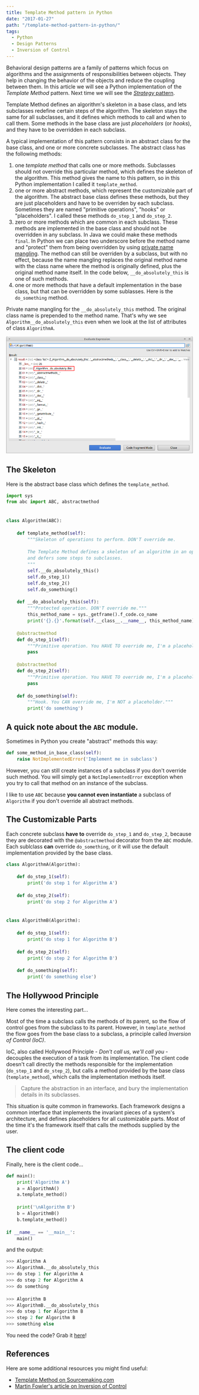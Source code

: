 ```yaml
---
title: Template Method pattern in Python
date: "2017-01-27"
path: "/template-method-pattern-in-python/"
tags:
  - Python
  - Design Patterns
  - Inversion of Control
---
```


Behavioral design patterns are a family of patterns which focus on algorithms and the assignments of responsibilities between objects. They help in changing the behavior of the objects and reduce the coupling between them. In this article we will see a Python implementation of the *Template Method* pattern. Next time we will see the [*Strategy* pattern](http://www.giacomodebidda.com/blog/strategy-pattern-in-python/).

Template Method defines an algorithm's skeleton in a base class, and lets subclasses redefine certain steps of the algorithm. The skeleton stays the same for all subclasses, and it defines which methods to call and when to call them. Some methods in the base class are just *placeholders* (or *hooks*), and they have to be overridden in each subclass.

A typical implementation of this pattern consists in an abstract class for the base class, and one or more concrete subclasses. The abstract class has the following methods:

1. one *template method* that calls one or more methods. Subclasses should not override this particular method, which defines the skeleton of the algorithm. This method gives the name to this pattern, so in this Python implementation I called it `template_method`.
2. one or more abstract methods, which represent the customizable part of the algorithm. The abstract base class defines these methods, but they are just placeholders and have to be overriden by each subclass. Sometimes they are named "primitive operations", "hooks" or "placeholders". I called these methods `do_step_1` and `do_step_2`.
3. zero or more methods which are common in each subclass. These methods are implemented in the base class and should not be overridden in any subclass. In Java we could make these methods `final`. In Python we can place two underscore before the method name and "protect" them from being overridden by using [private name mangling](https://docs.python.org/2/reference/expressions.html#atom-identifiers). The method can still be overriden by a subclass, but with no effect, because the name mangling replaces the original method name with the class name where the method is originally defined, plus the original method name itself. In the code below, `__do_absolutely_this` is one of such methods.
4. one or more methods that have a default implementation in the base class, but that can be overridden by some sublasses. Here is the `do_something` method.

Private name mangling for the `__do_absolutely_this` method. The original class name is prepended to the method name. That's why we see `Algorithm__do_absolutely_this` even when we look at the list of attributes of class `AlgorithmA`.

![Private name mangling](./private_name_mangling.png "Private name mangling")


## The Skeleton
Here is the abstract base class which defines the `template_method`.

```python
import sys
from abc import ABC, abstractmethod


class Algorithm(ABC):

    def template_method(self):
        """Skeleton of operations to perform. DON'T override me.

        The Template Method defines a skeleton of an algorithm in an operation,
        and defers some steps to subclasses.
        """
        self.__do_absolutely_this()
        self.do_step_1()
        self.do_step_2()
        self.do_something()

    def __do_absolutely_this(self):
        """Protected operation. DON'T override me."""
        this_method_name = sys._getframe().f_code.co_name
        print('{}.{}'.format(self.__class__.__name__, this_method_name))

    @abstractmethod
    def do_step_1(self):
        """Primitive operation. You HAVE TO override me, I'm a placeholder."""
        pass

    @abstractmethod
    def do_step_2(self):
        """Primitive operation. You HAVE TO override me, I'm a placeholder."""
        pass

    def do_something(self):
        """Hook. You CAN override me, I'm NOT a placeholder."""
        print('do something')
```


## A quick note about the `ABC` module.
Sometimes in Python you create "abstract" methods this way:

```python
def some_method_in_base_class(self):
    raise NotImplementedError('Implement me in subclass')
```

However, you can still create instances of a subclass if you don't override such method. You will simply get a `NotImplementedError` exception when you try to call that method on an instance of the subclass.

I like to use `ABC` because **you cannot even instantiate** a subclass of `
Algorithm` if you don't override all abstract methods.


## The Customizable Parts
Each concrete subclass **have to** override `do_step_1` and `do_step_2`, because they are decorated with the `@abstractmethod` decorator from the `ABC` module. Each sublclass **can** override `do_something`, or it will use the default implementation provided by the base class.

```python
class AlgorithmA(Algorithm):

    def do_step_1(self):
        print('do step 1 for Algorithm A')

    def do_step_2(self):
        print('do step 2 for Algorithm A')


class AlgorithmB(Algorithm):

    def do_step_1(self):
        print('do step 1 for Algorithm B')

    def do_step_2(self):
        print('do step 2 for Algorithm B')

    def do_something(self):
        print('do something else')
```


## The Hollywood Principle
Here comes the interesting part...

Most of the time a subclass calls the methods of its parent, so the flow of control goes from the subclass to its parent. However, in `template_method` the flow goes from the base class to a subclass, a principle called *Inversion of Control (IoC)*.

IoC, also called Hollywood Principle - *Don't call us, we'll call you* - decouples the execution of a task from its implementation. The client code doesn't call directly the methods responsible for the implementation (`do_step_1` and `do_step_2`), but calls a method provided by the base class (`template_method`), which calls the implementation methods itself.

> Capture the abstraction in an interface, and bury the implementation details in its subclasses.

This situation is quite common in frameworks. Each framework designs a common interface that implements the invariant pieces of a system's architecture, and defines placeholders for all customizable parts. Most of the time it's the framework itself that calls the methods supplied by the user.


## The client code
Finally, here is the client code...

```python
def main():
    print('Algorithm A')
    a = AlgorithmA()
    a.template_method()

    print('\nAlgorithm B')
    b = AlgorithmB()
    b.template_method()

if __name__ == '__main__':
    main()
```

and the output:

```python
>>> Algorithm A
>>> AlgorithmA.__do_absolutely_this
>>> do step 1 for Algorithm A
>>> do step 2 for Algorithm A
>>> do something

>>> Algorithm B
>>> AlgorithmB.__do_absolutely_this
>>> do step 1 for Algorithm B
>>> step 2 for Algorithm B
>>> something else
```

You need the code? Grab it [here](https://github.com/jackaljack/design-patterns)!


## References
Here are some additional resources you might find useful:

- [Template Method on Sourcemaking.com](https://sourcemaking.com/design_patterns/template_method)
- [Martin Fowler's article on Inversion of Control](https://martinfowler.com/bliki/InversionOfControl.html)
